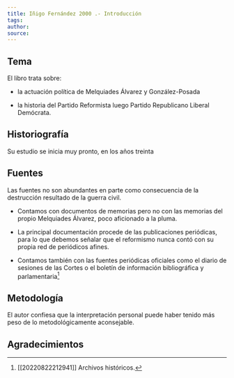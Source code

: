 ```yaml
---
title: Iñigo Fernández 2000 .- Introducción
tags: 
author: 
source: 
---
```

## Tema
El libro trata sobre:

  - la actuación política de Melquiades Álvarez y González-Posada

  - la historia del Partido Reformista luego Partido Republicano Liberal Demócrata.

  
##   Historiografía
Su estudio se inicia muy pronto, en los años treinta

## Fuentes 
Las fuentes no son abundantes en parte como consecuencia de la destrucción resultado de la guerra civil.

- Contamos con documentos de memorias pero no con las memorias del propio Melquiades Álvarez, poco aficionado a la pluma.

- La principal documentación procede de las publicaciones periódicas, para lo que debemos señalar que el reformismo nunca contó con su propia red de periódicos afines.

- Contamos también con las fuentes periódicas oficiales como el diario de sesiones de las Cortes o el boletín de información bibliográfica y parlamentaria[^1]

## Metodología
El autor confiesa que la interpretación personal puede haber tenido más peso de lo metodológicamente aconsejable.

## Agradecimientos


[^1]: [[20220822212941]] Archivos históricos.